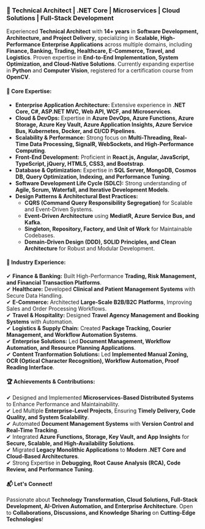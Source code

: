 ### 🚀 Technical Architect | .NET Core | Microservices | Cloud Solutions | Full-Stack Development  

Experienced **Technical Architect** with **14+ years** in **Software Development, Architecture, and Project Delivery**, specializing in **Scalable, High-Performance Enterprise Applications** across multiple domains, including **Finance, Banking, Trading, Healthcare, E-Commerce, Travel, and Logistics**. Proven expertise in **End-to-End Implementation, System Optimization, and Cloud-Native Solutions**. Currently expanding expertise in **Python** and **Computer Vision**, registered for a certification course from **OpenCV**.  

#### 🔹 **Core Expertise:**  
- **Enterprise Application Architecture:** Extensive experience in **.NET Core, C#, ASP.NET MVC, Web API, WCF, and Microservices**.  
- **Cloud & DevOps:** Expertise in **Azure DevOps, Azure Functions, Azure Storage, Azure Key Vault, Azure Application Insights, Azure Service Bus, Kubernetes, Docker, and CI/CD Pipelines**.  
- **Scalability & Performance:** Strong focus on **Multi-Threading, Real-Time Data Processing, SignalR, WebSockets, and High-Performance Computing**.  
- **Front-End Development:** Proficient in **React.js, Angular, JavaScript, TypeScript, jQuery, HTML5, CSS3, and Bootstrap**.  
- **Database & Optimization:** Expertise in **SQL Server, MongoDB, Cosmos DB, Query Optimization, Indexing, and Performance Tuning**.  
- **Software Development Life Cycle (SDLC):** Strong understanding of **Agile, Scrum, Waterfall, and Iterative Development Models**.  
- **Design Patterns & Architectural Best Practices:**  
  - **CQRS (Command Query Responsibility Segregation)** for Scalable and Event-Driven Systems.  
  - **Event-Driven Architecture** using **MediatR, Azure Service Bus, and Kafka**.  
  - **Singleton, Repository, Factory, and Unit of Work** for Maintainable Codebases.  
  - **Domain-Driven Design (DDD), SOLID Principles, and Clean Architecture** for Robust and Modular Development.  

#### 🏢 **Industry Experience:**  
✔ **Finance & Banking:** Built High-Performance **Trading, Risk Management, and Financial Transaction Platforms**.  
✔ **Healthcare:** Developed **Clinical and Patient Management Systems** with Secure Data Handling.  
✔ **E-Commerce:** Architected **Large-Scale B2B/B2C Platforms**, Improving Sales and Order Processing Workflows.  
✔ **Travel & Hospitality:** Designed **Travel Agency Management and Booking Systems** with Automation.  
✔ **Logistics & Supply Chain:** Created **Package Tracking, Courier Management, and Workflow Automation Systems**.  
✔ **Enterprise Solutions:** Led **Document Management, Workflow Automation, and Resource Planning Applications**.  
✔ **Content Tranformation Solutions:** Led **Implemented Manual Zoning, OCR (Optical Character Recognition), Workflow Automation, Proof Reading Interface**.  

#### 🏆 **Achievements & Contributions:**  
✔ Designed and Implemented **Microservices-Based Distributed Systems** to Enhance Performance and Maintainability.  
✔ Led Multiple **Enterprise-Level Projects**, Ensuring **Timely Delivery, Code Quality, and System Scalability**.  
✔ Automated **Document Management Systems** with **Version Control and Real-Time Tracking**.  
✔ Integrated **Azure Functions, Storage, Key Vault, and App Insights** for **Secure, Scalable, and High-Availability Solutions**.  
✔ Migrated **Legacy Monolithic Applications** to **Modern .NET Core and Cloud-Based Architectures**.  
✔ Strong Expertise in **Debugging, Root Cause Analysis (RCA), Code Review, and Performance Tuning**.  

#### 📬 **Let's Connect!**  
Passionate about **Technology Transformation, Cloud Solutions, Full-Stack Development, AI-Driven Automation, and Enterprise Architecture**. Open to **Collaborations, Discussions, and Knowledge Sharing** on **Cutting-Edge Technologies**!  
